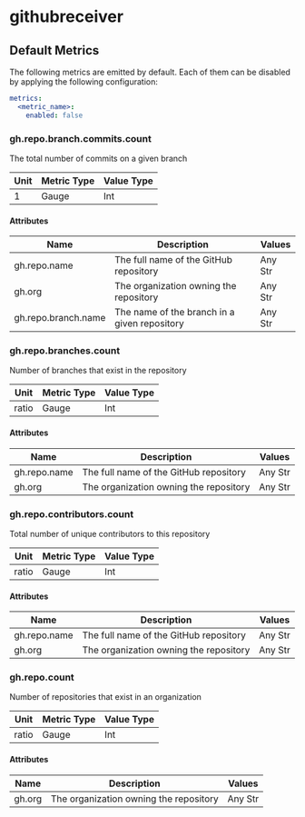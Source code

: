 [comment]: <> (Code generated by mdatagen. DO NOT EDIT.)

# githubreceiver

## Default Metrics

The following metrics are emitted by default. Each of them can be disabled by applying the following configuration:

```yaml
metrics:
  <metric_name>:
    enabled: false
```

### gh.repo.branch.commits.count

The total number of commits on a given branch

| Unit | Metric Type | Value Type |
| ---- | ----------- | ---------- |
| 1 | Gauge | Int |

#### Attributes

| Name | Description | Values |
| ---- | ----------- | ------ |
| gh.repo.name | The full name of the GitHub repository | Any Str |
| gh.org | The organization owning the repository | Any Str |
| gh.repo.branch.name | The name of the branch in a given repository | Any Str |

### gh.repo.branches.count

Number of branches that exist in the repository

| Unit | Metric Type | Value Type |
| ---- | ----------- | ---------- |
| ratio | Gauge | Int |

#### Attributes

| Name | Description | Values |
| ---- | ----------- | ------ |
| gh.repo.name | The full name of the GitHub repository | Any Str |
| gh.org | The organization owning the repository | Any Str |

### gh.repo.contributors.count

Total number of unique contributors to this repository

| Unit | Metric Type | Value Type |
| ---- | ----------- | ---------- |
| ratio | Gauge | Int |

#### Attributes

| Name | Description | Values |
| ---- | ----------- | ------ |
| gh.repo.name | The full name of the GitHub repository | Any Str |
| gh.org | The organization owning the repository | Any Str |

### gh.repo.count

Number of repositories that exist in an organization

| Unit | Metric Type | Value Type |
| ---- | ----------- | ---------- |
| ratio | Gauge | Int |

#### Attributes

| Name | Description | Values |
| ---- | ----------- | ------ |
| gh.org | The organization owning the repository | Any Str |
